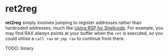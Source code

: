 # ret2reg

**ret2reg** simply involves jumping to register addresses rather than hardcoded addresses, much like [Using RSP for Shellcode](../reliable-shellcode/using-rsp.md). For example, you may find RAX _always_ points at your buffer when the `ret` is executed, so you could utilise a `call rax` or `jmp rax` to continue from there.

TODO: binary

